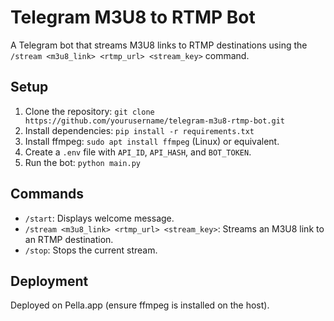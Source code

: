 # Telegram M3U8 to RTMP Bot

A Telegram bot that streams M3U8 links to RTMP destinations using the `/stream <m3u8_link> <rtmp_url> <stream_key>` command.

## Setup
1. Clone the repository: `git clone https://github.com/yourusername/telegram-m3u8-rtmp-bot.git`
2. Install dependencies: `pip install -r requirements.txt`
3. Install ffmpeg: `sudo apt install ffmpeg` (Linux) or equivalent.
4. Create a `.env` file with `API_ID`, `API_HASH`, and `BOT_TOKEN`.
5. Run the bot: `python main.py`

## Commands
- `/start`: Displays welcome message.
- `/stream <m3u8_link> <rtmp_url> <stream_key>`: Streams an M3U8 link to an RTMP destination.
- `/stop`: Stops the current stream.

## Deployment
Deployed on Pella.app (ensure ffmpeg is installed on the host).
